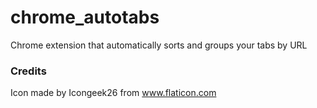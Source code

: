 # chrome_autotabs
Chrome extension that automatically sorts and groups your tabs by URL

### Credits
Icon made by Icongeek26 from www.flaticon.com